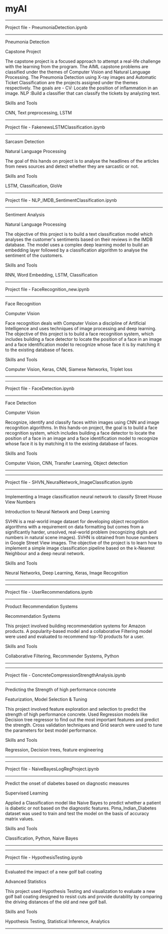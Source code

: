 # myAI


**********************************************************
Project file - PneumoniaDetection.ipynb
**********************************************************
Pneumonia Detection

Capstone Project

The capstone project is a focused approach to attempt a real-life challenge with the learning from the program. The AIML capstone problems are classified under the themes of Computer Vision and Natural Language Processing. The Pneumonia Detection using X-ray images and Automatic Ticket Classification are the projects assigned under the themes respectively. The goals are - CV: Locate the position of inflammation in an image. NLP :Build a classifier that can classify the tickets by analyzing text.

Skills and Tools

CNN, Text preprocessing, LSTM

**********************************************************
Project file - FakenewsLSTMClassification.ipynb
**********************************************************
Sarcasm Detection

Natural Language Processing

The goal of this hands on project is to analyse the headlines of the articles from news sources and detect whether they are sarcastic or not.

Skills and Tools

LSTM, Classification, GloVe

**********************************************************
Project file - NLP_IMDB_SentimentClassification.ipynb
**********************************************************
Sentiment Analysis

Natural Language Processing

The objective of this project is to build a text classification model which analyses the customer's sentiments based on their reviews in the IMDB database. The model uses a complex deep learning model to build an embedding layer followed by a classification algorithm to analyse the sentiment of the customers.

Skills and Tools

RNN, Word Embedding, LSTM, Classification

**********************************************************
Project file - FaceRecognition_new.ipynb
**********************************************************
Face Recognition

Computer Vision

Face recognition deals with Computer Vision a discipline of Artificial Intelligence and uses techniques of image processing and deep learning. The objective of this project is to build a face recognition system, which includes building a face detector to locate the position of a face in an image and a face identification model to recognize whose face it is by matching it to the existing database of faces.

Skills and Tools

Computer Vision, Keras, CNN, Siamese Networks, Triplet loss

**********************************************************

**********************************************************
Project file - FaceDetection.ipynb
**********************************************************
Face Detection

Computer Vision

Recognize, identify and classify faces within images using CNN and image recognition algorithms. In this hands-on project, the goal is to build a face recognition system, which includes building a face detector to locate the position of a face in an image and a face identification model to recognize whose face it is by matching it to the existing database of faces.

Skills and Tools

Computer Vision, CNN, Transfer Learning, Object detection
**********************************************************

**********************************************************
Project file - SHVN_NeuralNetwork_ImageClassification.ipynb
**********************************************************
Implementing a Image classification neural network to classify Street House View Numbers

Introduction to Neural Network and Deep Learning

SVHN is a real-world image dataset for developing object recognition algorithms with a requirement on data formatting but comes from a significantly harder, unsolved, real-world problem (recognizing digits and numbers in natural scene images). SVHN is obtained from house numbers in Google Street View images. The objective of the project is to learn how to implement a simple image classification pipeline based on the k-Nearest Neighbour and a deep neural network.

Skills and Tools

Neural Networks, Deep Learning, Keras, Image Recognition

**********************************************************

**********************************************************
Project file - UserRecommendations.ipynb
**********************************************************

Product Recommendation Systems

Recommendation Systems

This project involved building recommendation systems for Amazon products. A popularity-based model and a collaborative Filtering model were used and evaluated to recommend top-10 products for a user.

Skills and Tools

Collaborative Filtering, Recommender Systems, Python

**********************************************************

**********************************************************
Project file - ConcreteCompressionStrengthAnalysis.ipynb
**********************************************************

Predicting the Strength of high performance concrete

Featurization, Model Selection & Tuning

This project involved feature exploration and selection to predict the strength of high performance concrete. Used Regression models like Decision tree regressor to find out the most important features and predict the strength. Cross validation techniques and Grid search were used to tune the parameters for best model performance.

Skills and Tools

Regression, Decision trees, feature engineering
**********************************************************

*******************************************
Project file - NaiveBayesLogRegProject.ipynb
*******************************************
Predict the onset of diabetes based on diagnostic measures

Supervised Learning

Applied a Classification model like Naive Bayes to predict whether a patient is diabetic or not based on the diagnostic features. Pima_Indian_Diabetes dataset was used to train and test the model on the basis of accuracy matrix values.

Skills and Tools

Classification, Python, Naive Bayes

*******************************************
**************************************
Project file - HypothesisTesting.ipynb
**************************************

Evaluated the impact of a new golf ball coating

Advanced Statistics

This project used Hypothesis Testing and visualization to evaluate a new golf ball coating designed to resist cuts and provide durability by comparing the driving distances of the old and new golf ball.

Skills and Tools

Hypothesis Testing, Statistical Inference, Analytics

**************************************

